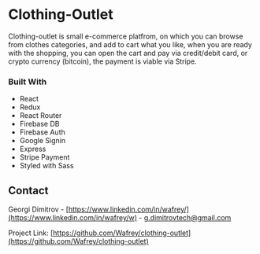 # Clothing-Outlet

Clothing-outlet is small e-commerce platfrom, on which you can browse from clothes categories, and add to cart what you like, when you are ready with the shopping, you can open the cart and pay via credit/debit card, or crypto currency (bitcoin), the payment is viable via Stripe. 

### Built With

* React
* Redux
* React Router
* Firebase DB
* Firebase Auth
* Google Signin
* Express
* Stripe Payment
* Styled with Sass

## Contact

Georgi Dimitrov - [https://www.linkedin.com/in/wafrey/](https://www.linkedin.com/in/wafrey/w) - g.dimitrovtech@gmail.com

Project Link: [https://github.com/Wafrey/clothing-outlet](https://github.com/Wafrey/clothing-outlet)


